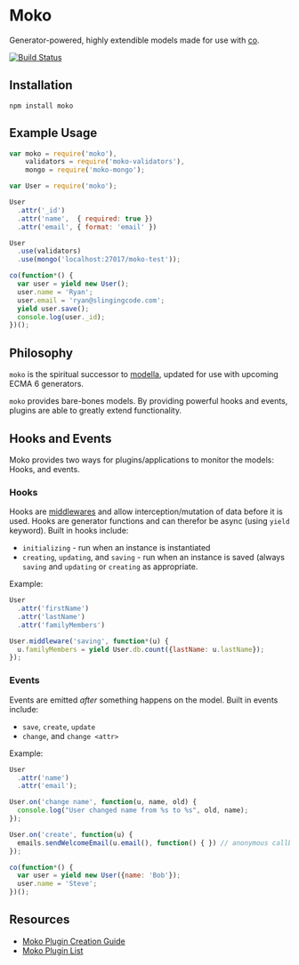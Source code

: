 # Moko

Generator-powered, highly extendible models made for use with
[co](https://github.com/visionmedia/co).

[![Build Status](https://api.travis-ci.org/MokoJs/moko.png)](http://travis-ci.org/MokoJs/moko)


## Installation

```
npm install moko
```

## Example Usage

```js
var moko = require('moko'),
    validators = require('moko-validators'),
    mongo = require('moko-mongo');

var User = require('moko');

User
  .attr('_id')
  .attr('name',  { required: true })
  .attr('email', { format: 'email' })

User
  .use(validators)
  .use(mongo('localhost:27017/moko-test'));

co(function*() {
  var user = yield new User();
  user.name = 'Ryan';
  user.email = 'ryan@slingingcode.com';
  yield user.save();
  console.log(user._id);
})();

```

## Philosophy

`moko` is the spiritual successor to
[modella](http://github.com/modella/modella), updated for use with upcoming ECMA
6 generators.

`moko` provides bare-bones models. By providing powerful hooks and events,
plugins are able to greatly extend functionality.

## Hooks and Events

Moko provides two ways for plugins/applications to monitor the models: Hooks,
and events.

### Hooks

Hooks are [middlewares](http://github.com/rschmukler/co-middleware)
and allow interception/mutation of data before it is used. Hooks are generator 
functions and can therefor be async (using `yield` keyword). Built in hooks
include:

- `initializing` - run when an instance is instantiated
- `creating`, `updating`, and `saving` - run when an instance is saved (always
  `saving` and `updating` or `creating` as appropriate.

Example:

```js
User
  .attr('firstName')
  .attr('lastName')
  .attr('familyMembers')

User.middleware('saving', function*(u) {
  u.familyMembers = yield User.db.count({lastName: u.lastName});
});
```


### Events

Events are emitted *after* something happens on the model. Built in events
include:

- `save`, `create`, `update`
- `change`, and `change <attr>`

Example:

```js
User
  .attr('name')
  .attr('email');

User.on('change name', function(u, name, old) {
  console.log("User changed name from %s to %s", old, name);
});

User.on('create', function(u) {
  emails.sendWelcomeEmail(u.email(), function() { }) // anonymous callback fn
});

co(function*() {
  var user = yield new User({name: 'Bob'});
  user.name = 'Steve';
})();
```

## Resources

- [Moko Plugin Creation
  Guide](https://github.com/MokoJs/moko/wiki/Moko-Plugin-Creation-Guide)
- [Moko Plugin List](https://github.com/MokoJs/moko/wiki/Moko-Plugin-List)
